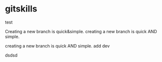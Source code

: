 # gitskills
test

Creating a new branch is quick&simple.
creating a new branch is quick AND simple.

creating a new branch is quick AND simple.
add dev

dsdsd
